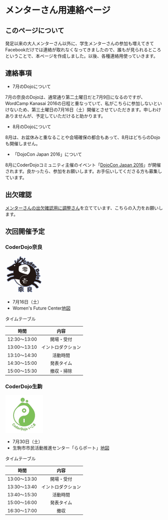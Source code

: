 # メンターさん用連絡ページ

## このページについて
発足以来の大人メンターさん以外に、学生メンターさんの参加も増えてきてFacebookだけでは連絡が取れなくなってきましたので、誰もが見られるところということで、本ページを作成しました。以後、各種連絡用使っていきます。

## 連絡事項

- 7月のDojoについて

7月の奈良のDojoは、通常通り第二土曜日だと7月9日になるのですが、WordCamp Kanasai 2016の日程と重なっていて、私がこちらに参加しないといけないため、第三土曜日の7月16日（土）開催とさせていただきます。申しわけありませんが、予定していただけると助かります。

- 8月のDojoについて

8月は、お盆休みと重なることや会場確保の都合もあって、8月はどちらのDojoも開催しません。

- 「DojoCon Japan 2016」について

8月にCoderDojoコミュニティ主催のイベント「[DojoCon Japan 2016](http://dojocon.coderdojo.jp)」が開催されます。良かったら、参加をお願いします。お手伝いしてくださる方も募集しています。


## 出欠確認

[メンターさんの出欠確認用に調整さん](https://chouseisan.com/s?h=8107e928473a4c2daebceaba245ccdd8)を立てています、こちらの入力をお願いします。

## 次回開催予定

### CoderDojo奈良
![CoderDojo奈良](icon_coderdojo_nara.png)

- 7月16日（土）
- Women's Future Center[地図](https://goo.gl/maps/aaGef3yemVw)

タイムテーブル

|時間|内容|
|:--:|:--:|
|12:30〜13:00|開場・受付|
|13:00〜13:10|イントロダクション|
|13:10〜14:30|活動時間|
|14:30〜15:00|発表タイム|
|15:00〜15:30|撤収・掃除|

### CoderDojo生駒
![CoderDojo生駒](icon_coderdojo_ikoma.png)

- 7月30日（土）
- 生駒市市民活動推進センター「ららポート」[地図](https://goo.gl/maps/XzJa49bSmAw)

タイムテーブル

|時間|内容|
|:--:|:--:|
|13:00〜13:30|開場・受付|
|13:30〜13:40|イントロダクション|
|13:40〜15:30|活動時間|
|15:00〜16:00|発表タイム|
|16:30〜17:00|撤収|
